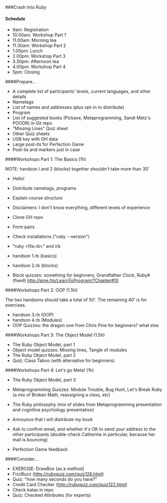 ###Crash Into Ruby

#### Schedule

* 9am: Registration
* 10.00am: Workshop Part 1
* 11.00am: Morning tea
* 11.30am: Workshop Part 2
* 1.00pm: Lunch
* 2.00pm: Workshop Part 3
* 3.30pm: Afternoon tea
* 4.00pm: Workshop Part 4
* 5pm: Closing

####Prepare...

* A complete list of participants' levels, current languages, and other details
* Nametags
* List of names and addresses (plus opt-in to distribute)
* Program
* List of suggested books (Pickaxe, Metaprogramming, Sandi Metz's POODR) in Git repo
* "Missing Lines" Quiz sheet
* Other Quiz sheets
* USB key with GH data
* Large post-its for Perfection Game
* Post-its and markers just in case

####Workshops Part 1: The Basics (1h)

NOTE: handson l and 2 (blocks) together shouldn't take more than 30'

* Hello!
* Distribute nametags, programs
* Explain course structure
* Disclaimers: I don't know everything, different levels of experience
* Clone GH repo
* Form pairs
* Check installations ("ruby --version")
* "ruby <file.rb>" and irb

* handson 1.rb (basics)
* handson 2.rb (blocks)
* Block quizzes: something for beginners, Grandfather Clock, Ruby# (fixed)
	http://pine.fm/LearnToProgram/?Chapter#10

####Workshops Part 2: OOP (1.5h)

The two handsons should take a total of 50'. The remaining 40' is for exercises.

* handson 3.rb (OOP)
* handson 4.rb (Modules)
* OOP Quizzes: the dragon one from Chris Pine for beginners? what else

####Workshops Part 3: The Object Model (1.5h)

* The Ruby Object Model, part 1
* Object model quizzes: Missing lines, Tangle of modules
* The Ruby Object Model, part 2
* Quiz: Class Taboo (with alternative for beginners)

####Workshops Part 4: Let's go Meta! (1h)

* The Ruby Object Model, part 3
* Metaprogramming Quizzes: Module Trouble, Bug Hunt, Let's Break Ruby (a mix of Broken Math, reassigning a class, etc)
* The Ruby philosophy (mix of slides from Metaprogramming presentation and cognitive psychology presentation)

* Announce that I will distribute my book
* Ask to confirm email, and whether it's OK to send your address to the other participants (double-check Catherine in particular, because her mail is bouncing)
* Perfection Game feedback

####Consider...

- EXERCISE: DrawBox (as a method)
- FizzBuzz (http://rubyquiz.com/quiz126.html)
- Quiz: "how many seconds do you have?"
- Credit Card Checker (http://rubyquiz.com/quiz122.html)
- Check katas in repo
- Quiz: Checked Attributes (for experts)

